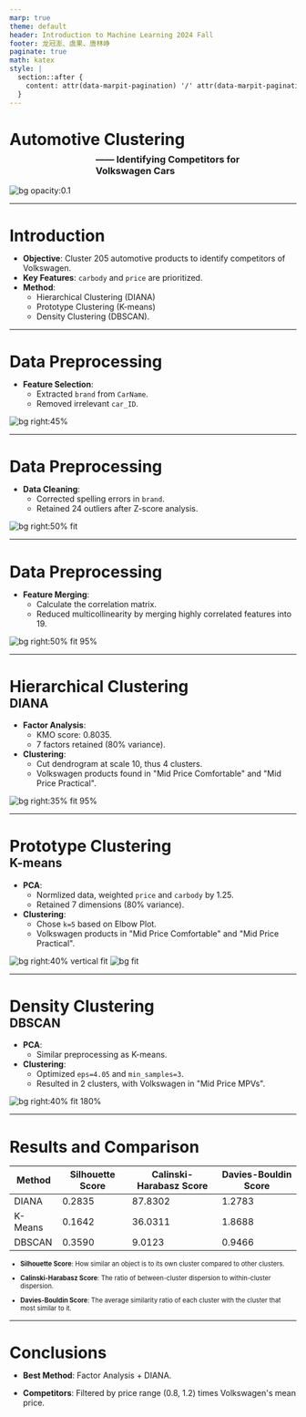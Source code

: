```yaml
---
marp: true
theme: default
header: Introduction to Machine Learning 2024 Fall
footer: 龙冠澎、虞果、唐林峥
paginate: true
math: katex
style: |
  section::after {
    content: attr(data-marpit-pagination) '/' attr(data-marpit-pagination-total);
  }
---
```


# Automotive Clustering

<div style="margin-left: 30%; margin-top: -3%">

### —— Identifying Competitors for Volkswagen Cars

</div>

![bg opacity:0.1](image/slides/volkswagen.jpg)

<!-- 
大家好，我们小组的 Project Topic 是利用聚类分析来 Identify Competitors for Volkswagen Cars .
-->

---

# Introduction

- **Objective**: Cluster 205 automotive products to identify competitors of Volkswagen.
- **Key Features**: `carbody` and `price` are prioritized.
- **Method**: 
  - Hierarchical Clustering (DIANA)
  - Prototype Clustering (K-means)
  - Density Clustering (DBSCAN).

<!-- 
那么具体而言，我们的 Objective 是对市场中的 205 款汽车产品进行聚类，以识别大众汽车的 competitors。在初步查看数据集后，基于我们的生活经验和常识，我们特别关注了两个特征，分别是 carbody（车身类型）和 price（价格）。我们使用了三种分别对应不同经典聚类思想的方法来完成分析：Hierarchical Clustering（层次聚类）、Prototype Clustering（原型聚类）和Density Clustering（密度聚类）。
-->

---

# Data Preprocessing

- **Feature Selection**:
  - Extracted `brand` from `CarName`.
  - Removed irrelevant `car_ID`.

![bg right:45% ](image/slides/datainfo.png)

<!-- 
在 data preprocessing 阶段，我们首先从`CarName`中提取了品牌信息，并移除了不相关的`car_ID`。这一步是为了简化数据集，并确保我们只保留对聚类有用的特征。
-->

---

# Data Preprocessing

- **Data Cleaning**:
  - Corrected spelling errors in `brand`.
  - Retained 24 outliers after Z-score analysis.

![bg right:50% fit](image/slides/z-socre-dist.png)

<!-- 
接下来我们进行了 Data Cleaning，修正了品牌名称中的拼写错误，并根据查阅的资料保留了 Z-score 分析中发现的24个异常值。
-->

---

# Data Preprocessing

- **Feature Merging**:
  - Calculate the correlation matrix.
  - Reduced multicollinearity by merging highly correlated features into 19.

![bg right:50% fit 95%](image/slides/cor-matrix.png)

<!-- 
最后，我们通过计算 correlation matrix，合并了 highly correlated features，进而将特征数量减少到19个。这一步是为了降低 multicollinearity，提高聚类的效果。
-->

---

<style scoped>
h1 {
    margin-bottom: 0 !important; /* Remove bottom margin of h1 */
}

h2 {
    margin-top: 0 !important; /* Remove top margin of h2 */
}
</style>

# Hierarchical Clustering
## DIANA

- **Factor Analysis**:
  - KMO score: 0.8035.
  - 7 factors retained (80\% variance).
- **Clustering**:
  - Cut dendrogram at scale 10, thus 4 clusters.
  - Volkswagen products found in "Mid Price Comfortable" and "Mid Price Practical".

![bg right:35% fit 95%](image/slides/dendrograph.png)

<!-- 
在 Hierarchical Clustering 中，我们首先进行了因子分析，KMO得分为0.8035，保留了7个因子，解释了超过80%的方差。然后根据我们对 DendroGram 的观察，我们将 Cut Value 设在 10 这个 significant point 上，得到了4个聚类。聚类的结果中，大众汽车的产品主要分布在 “中价舒适型” 和 “中价实用型” 两个聚类中。
-->

---

<style scoped>
h1 {
    margin-bottom: 0 !important; /* Remove bottom margin of h1 */
}

h2 {
    margin-top: 0 !important; /* Remove top margin of h2 */
}
</style>


# Prototype Clustering
## K-means

- **PCA**:
  - Normlized data, weighted `price` and `carbody` by 1.25.
  - Retained 7 dimensions (80% variance).
- **Clustering**:
  - Chose `k=5` based on Elbow Plot.
  - Volkswagen products in "Mid Price Comfortable" and "Mid Price Practical".

![bg right:40% vertical fit](image/slides/elbow.png)
![bg fit](image/slides/kmeans.png)

<!-- 
在 Prototype Clustering 中，我们首先对数据进行了PCA降维，保留了7个维度，同样解释了超过80%的方差。然后，我们根据Elbow Graph 选择了 k=5 进行K-means聚类，不选择 2 这个更曲折的点是由于聚类的数量需要有合理性。那么最后的结果显示，大众汽车的产品同样分布在 “中价舒适型” 和 “中价实用型” 两个聚类中。
-->

---

<style scoped>
h1 {
    margin-bottom: 0 !important; /* Remove bottom margin of h1 */
}

h2 {
    margin-top: 0 !important; /* Remove top margin of h2 */
}
</style>


# Density Clustering
## DBSCAN

- **PCA**:
  - Similar preprocessing as K-means.
- **Clustering**:
  - Optimized `eps=4.05` and `min_samples=3`.
  - Resulted in 2 clusters, with Volkswagen in "Mid Price MPVs".

![bg right:40% fit 180%](image/slides/dbscan.png)

<!-- 
在 Density Clustering 中，我们进行了与 K-means 相似的 PCA 预处理。然后，我们使用网格搜索优化DBSCAN的参数，并根据得到的参数进行聚类，最终得到了2个聚类。结果中，大众汽车的产品主要分布在 “中价MPV” 聚类中。
-->

---

# Results and Comparison

| **Method** | **Silhouette Score** | **Calinski-Harabasz Score** | **Davies-Bouldin Score** |
| ---------- | -------------------- | --------------------------- | ------------------------ |
| DIANA      | 0.2835               | 87.8302                     | 1.2783                   |
| K-Means    | 0.1642               | 36.0311                     | 1.8688                   |
| DBSCAN     | 0.3590               | 9.0123                      | 0.9466                   |


<div style="font-size: 0.8em;">

- **Silhouette Score**: How similar an object is to its own cluster compared to other clusters.

- **Calinski-Harabasz Score**: The ratio of between-cluster dispersion to within-cluster dispersion. 

- **Davies-Bouldin Score**: The average similarity ratio of each cluster with the cluster that most similar to it.

</div>

<!-- 
最后，我们对三种聚类方法的结果进行了比较。虽然单独从这些指标来看，DBSCAN的表现最好，但 DIANA 综合指标和实际聚类结果来看，是最优的方法。
-->

---

# Conclusions

- **Best Method**: Factor Analysis + DIANA.

- **Competitors**: Filtered by price range (0.8, 1.2) times Volkswagen's mean price.

<!-- 
综上所述，我们认为 Factor Analysis 结合 DIANA 进行层次聚类是最佳方法。
最后的竞争对手列表，我们通过筛选价格为大众汽车的平均价格（0.8, 1.2）倍，并且和大众汽车在同一个 Cluster 的产品得出。
-->
